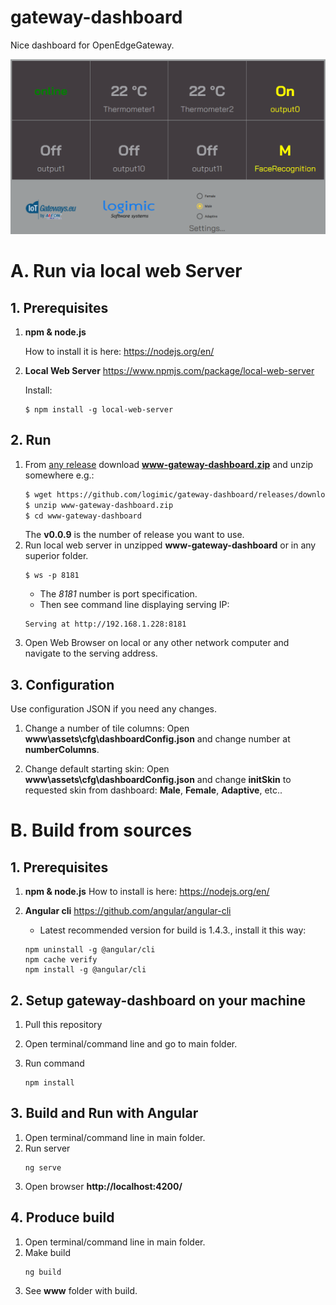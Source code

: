 # gateway-dashboard

Nice dashboard for OpenEdgeGateway.

![](./src/theme/screen.png)

# A. Run via local web Server

## 1. Prerequisites

1. **npm & node.js**

    How to install it is here: https://nodejs.org/en/

2. **Local Web Server** https://www.npmjs.com/package/local-web-server

    Install:
    ```
    $ npm install -g local-web-server
    ```

## 2. Run

1. From [any release](https://github.com/logimic/gateway-dashboard/releases) download **www-gateway-dashboard.zip** and unzip somewhere e.g.:
    ```bash
    $ wget https://github.com/logimic/gateway-dashboard/releases/download/v0.0.9/www-gateway-dashboard.zip
    $ unzip www-gateway-dashboard.zip
    $ cd www-gateway-dashboard
    ```
    The **v0.0.9** is the number of release you want to use.
2. Run local web server in unzipped **www-gateway-dashboard** or in any superior folder.
    ```
    $ ws -p 8181
    ```
    * The _8181_ number is port specification.
    * Then see command line displaying serving IP:
    ```
    Serving at http://192.168.1.228:8181
    ```
3. Open Web Browser on local or any other network computer and navigate to the serving address.

## 3. Configuration

Use configuration JSON if you need any changes.

1. Change a number of tile columns: Open **www\assets\cfg\dashboardConfig.json** and change number at **numberColumns**.

2. Change default starting skin: Open **www\assets\cfg\dashboardConfig.json** and change **initSkin** to requested skin from dashboard: **Male**, **Female**, **Adaptive**, etc..


# B. Build from sources

## 1. Prerequisites

1. **npm & node.js**
How to install is here: https://nodejs.org/en/

2. **Angular cli** https://github.com/angular/angular-cli

    - Latest recommended version for build is 1.4.3., install it this way:
    ```
    npm uninstall -g @angular/cli
    npm cache verify
    npm install -g @angular/cli
    ```

## 2. Setup gateway-dashboard on your machine

1. Pull this repository
2. Open terminal/command line and go to main folder.
3. Run command

    ```
    npm install
    ```

## 3. Build and Run with Angular

1.  Open terminal/command line in main folder.
2. Run server
    ```
    ng serve
    ```
3. Open browser **http://localhost:4200/**

## 4. Produce build

1.  Open terminal/command line in main folder.
2. Make build
    ```
    ng build
    ```
3. See **www** folder with build.
